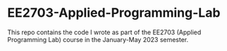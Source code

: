 # EE2703-Applied-Programming-Lab

This repo contains the code I wrote as part of the EE2703 (Applied Programming Lab) course in the January-May 2023 semester.
